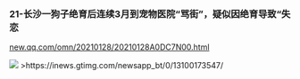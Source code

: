 ### 21-长沙一狗子绝育后连续3月到宠物医院“骂街”，疑似因绝育导致“失恋
[new.qq.com/omn/20210128/20210128A0DC7N00.html](https://new.qq.com/omn/20210128/20210128A0DC7N00.html)

<img src="https://inews.gtimg.com/newsapp_bt/0/13100173547/">
>https://inews.gtimg.com/newsapp_bt/0/13100173547/
